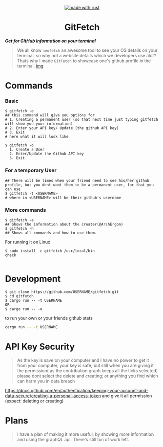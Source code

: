 <p align="center"><a href="https://www.rust-lang.org" target="_blank"><img src="https://img.shields.io/badge/Made%20With-Rust-000000?style=for-the-badge" alt="made with rust" /></a></a>
</p>
<div align="center">

# **GitFetch**

</div>

***Get for GitHub Information on your terminal***
> We all know `neofetch` an awesome tool to see your OS details on your terminal, so why not a website details which we developers use alot? Thats why I made `GitFetch` to showcase one's github profile in the terminal.
[img]((https://user-images.githubusercontent.com/40994679/224485236-7f3c4207-3ac0-4bf7-8711-7f10718c1f36.webm))


# Commands
### Basic
```git
$ gitfetch -o
## this command will give you options for 
# 1. Creating a permanent user (so that next time just typing gitfetch will show you your information)
# 2. Enter your API key/ Update (the github API key)
# 3. Exit
# here what it will look like
---------------
$ gitfetch -o
  1. Create a User
  2. Enter/Update the Github API key
  3. Exit

```
### For a temporary User

```git
## There will be times when your friend need to see his/her github profile, but you dont want them to be a permanent user, for that you can use
$ gitfetch -t <USERNAME>
# where in <USERNAME> will be their github's username
```
### More commands
```git
$ gitfetch -a
## Shows the information about the creater(@ArshErgon)
$ gitfetch -h
## Shows all commands and how to use them.
```


For running it on Linux

```git
$ sudo install -c gitfetch /usr/local/bin
check


```

# Development

```git
$ git clone https://github.com/USERNAME/gitfetch.git
$ cd gitfetch 
$ cargo run -- -t USERNAME
OR
$ cargo run -- -o
```

to run your own or your friends github stats

```bash
cargo run -- -t USERNAME
```

# API Key Security
> As the key is save on your computer and I have no power to get it from your computer, your key is safe, but still when you are giving it the permission( as the contribution graph keeps all the ticks selected) please dont select the delete and creating; or anything you find which can harm you in data breach

https://docs.github.com/en/authentication/keeping-your-account-and-data-secure/creating-a-personal-access-token and give it all permission (expect: deleting or creating)
# Plans
>
> I have a plan of making it more useful, by showing more information and using the graphQL api. There's still ton of work left.
